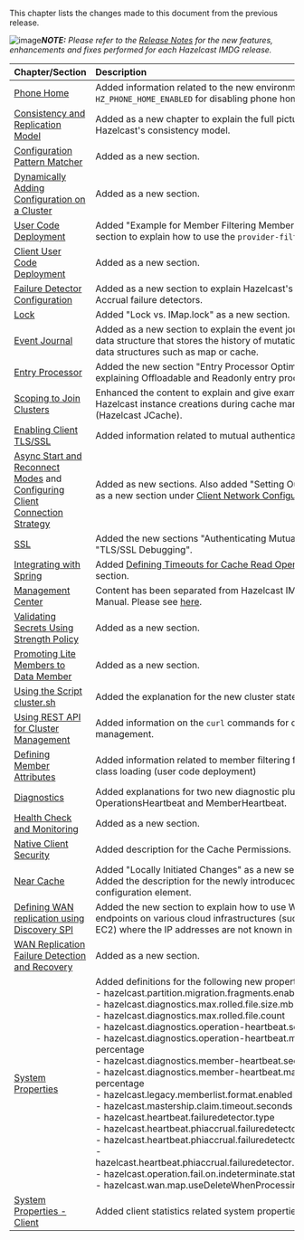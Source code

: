 
This chapter lists the changes made to this document from the previous release.


![image](images/NoteSmall.jpg)***NOTE:*** *Please refer to the <a href="http://docs.hazelcast.org/docs/release-notes/" target="_blank">Release Notes</a> for the new features, enhancements and fixes performed for each Hazelcast IMDG release.*


|Chapter/Section|Description|
|:-------|:-----------|
|[Phone Home](/100_Preface/900_Phone_Home.md)|Added information related to the new environment variable `HZ_PHONE_HOME_ENABLED` for disabling phone homes. 
|[Consistency and Replication Model](/450_Consistency_and_Replication_Model.md)| Added as a new chapter to explain the full picture of Hazelcast's consistency model.
|[Configuration Pattern Matcher](/500_Understanding_Configuration/550_Configuration_Pattern_Matcher.md)| Added as a new section.
|[Dynamically Adding Configuration on a Cluster](/500_Understanding_Configuration/450_Dynamically_Adding_Configuration_on_a_Cluster.md)|Added as a new section.
|[User Code Deployment](/04_Setting_Up_Clusters/07_User_Code_Deployment_-_BETA.md)|Added "Example for Member Filtering Members" as a new section to explain how to use the `provider-filter` element.
|[Client User Code Deployment](/04_Setting_Up_Clusters/07_Client_User_Code_Deployment_-_BETA.md)|Added as a new section.
|[Failure Detector Configuration](/600_Setting_Up_Clusters/1200_Failure_Detector_Configuration.md)| Added as a new section to explain Hazelcast's Deadline and Phi Accrual failure detectors.
|[Lock](/06_Distributed_Data_Structures/900_Lock.md)|Added "Lock vs. IMap.lock" as a new section.
|[Event Journal](/06_Distributed_Data_Structures/1700_Event_Journal.md)| Added as a new section to explain the event journal distributed data structure that stores the history of mutation actions on the data structures such as map or cache.
|[Entry Processor](/08_Distributed_Computing/03_Entry_Processor)|Added the new section "Entry Processor Optimization" explaining Offloadable and Readonly entry processors.|
|[Scoping to Join Clusters](/11_Hazelcast_JCache/05_Hazelcast_JCache_Extension-ICache/00_Scoping_to_Join_Clusters.md)|Enhanced the content to explain and give examples about the Hazelcast instance creations during cache manager starts (Hazelcast JCache).
|[Enabling Client TLS/SSL](/1600_Hazelcast_Clients/100_Java_Client/300_Configuration/100_Client_Network.md)|Added information related to mutual authentication.
|[Async Start and Reconnect Modes](/1600_Hazelcast_Clients/100_Java_Client/200_Getting_Started.md#page_AsyncStartandReconnectMode.html) and [Configuring Client Connection Strategy](/1600_Hazelcast_Clients/100_Java_Client/300_Configuration/750_Client_Connection_Strategy.md)| Added as new sections. Also added "Setting Outbound Ports" as a new section under [Client Network Configuration](/1600_Hazelcast_Clients/100_Java_Client/300_Configuration/100_Client_Network.md).
|[SSL](/18_Security/04_TLS-SSL.md)|Added the new sections "Authenticating Mutually" and "TLS/SSL Debugging".
|[Integrating with Spring](/1400_Integrated_Clustering/300_Integrating_with_Spring)| Added [Defining Timeouts for Cache Read Operation](/1400_Integrated_Clustering/300_Integrating_with_Spring/300_Adding_Caching_to_Spring.md) as a new section.
|[Management Center](/1900_Management/700_Management_Center.md)|Content has been separated from Hazelcast IMDG Reference Manual. Please see [here](http://docs.hazelcast.org/docs/management-center/3.8.3/manual/html/index.html).
|[Validating Secrets Using Strength Policy](/2000_Security/650_Validating_Secrets_Using_Strength_Policy.md)| Added as a new section.
|[Promoting Lite Members to Data Member](/17_Management/03_Cluster_Utilities/04_Enabling_Lite_Members.md)|Added as a new section.
|[Using the Script cluster.sh](/17_Management/03_Cluster_Utilities/02_Using_the_Script_cluster.sh.md)|Added the explanation for the new cluster state `NO_MIGRATION`.
|[Using REST API for Cluster Management](/1900_Management/400_Cluster_Utilities/400_Using_REST_API_for_Cluster_Management.md)| Added information on the `curl` commands for cluster version management.| 
|[Defining Member Attributes](/17_Management/03_Cluster_Utilities/05_Defining_Member_Attributes.md)|Added information related to member filtering for distributed class loading (user code deployment)
|[Diagnostics](/1900_Management/500_Diagnostics.md)| Added explanations for two new diagnostic plugins: OperationsHeartbeat and MemberHeartbeat.
|[Health Check and Monitoring](/1900_Management/400_Cluster_Utilities/800_Health_Check_and_Monitoring.md)|Added as a new section.
|[Native Client Security](/18_Security/08_Native_Client_Security.md)|Added description for the Cache Permissions.|
|[Near Cache](/19_Performance/04_Near_Cache/06_Near_Cache_Consistency.md)|Added "Locally Initiated Changes" as a new section.<br> Added the description for the newly introduced `serialize-keys` configuration element.
|[Defining WAN replication using Discovery SPI](/2300_WAN_Replication/100_Defining_WAN_Replication.md)| Added the new section to explain how to use WAN with endpoints on various cloud infrastructures (such as Amazon EC2) where the IP addresses are not known in advance.
|[WAN Replication Failure Detection and Recovery](/2300_WAN_Replication/1150_WAN_Replication_Failure_Detection_and_Recovery.md)| Added as a new section.
|[System Properties](/2700_System_Properties)|Added definitions for the following new properties: <br> - hazelcast.partition.migration.fragments.enabled <br> - hazelcast.diagnostics.max.rolled.file.size.mb <br> - hazelcast.diagnostics.max.rolled.file.count<br> - hazelcast.diagnostics.operation-heartbeat.seconds <br> - hazelcast.diagnostics.operation-heartbeat.max-deviation-percentage <br> - hazelcast.diagnostics.member-heartbeat.seconds <br> - hazelcast.diagnostics.member-heartbeat.max-deviation-percentage <br> - hazelcast.legacy.memberlist.format.enabled <br> - hazelcast.mastership.claim.timeout.seconds <br> - hazelcast.heartbeat.failuredetector.type <br> - hazelcast.heartbeat.phiaccrual.failuredetector.threshold <br> - hazelcast.heartbeat.phiaccrual.failuredetector.sample.size <br> - hazelcast.heartbeat.phiaccrual.failuredetector.min.std.dev.millis <br> - hazelcast.operation.fail.on.indeterminate.state <br> - hazelcast.wan.map.useDeleteWhenProcessingRemoveEvents
|[System Properties - Client](/2700_System_Properties/200_System_Properties_-_Client.md)|Added client statistics related system properties definitions.
